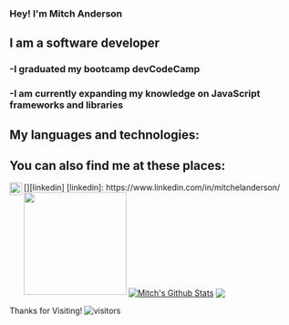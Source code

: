 ### Hey! I'm Mitch Anderson
<h2>I am a software developer</h2>

<h3>-I graduated my bootcamp devCodeCamp</h3>
<h3>-I am currently expanding my knowledge on JavaScript frameworks and libraries</h3>

<h2>My languages and technologies:</h2>

<h2>You can also find me at these places:</h2>
[<img align="left" alt="Mitch | LinkedIn" width="22px" src="https://cdn.jsdelivr.net/npm/simple-icons@v3/icons/linkedin.svg" />][linkedin]
[linkedin]: https://www.linkedin.com/in/mitchelanderson/

<img height="180em" src="https://github-readme-stats.vercel.app/api?username=MitchA29&hide_border=true&&count_private=true&include_all_commits=true" />
<a href="https://github.com/MitchA29">
<img align="center" alt="Mitch's Github Stats" src="https://github-readme-stats.codestackr.vercel.app/api?username=MitchA29&show_icons=true&hide_border=true&count_private=true&include_all_commits=true&theme=radical" /></a>
<a href="https://github.com/MitchA29">
  <img align="center" src="https://github-readme-stats.anuraghazra1.vercel.app/api/top-langs/?username=MitchA29&layout=compact&theme=radical" />
</a>

Thanks for Visiting! ![visitors](https://visitor-badge.glitch.me/badge?page_id=${MitchA29}.${448388560})
